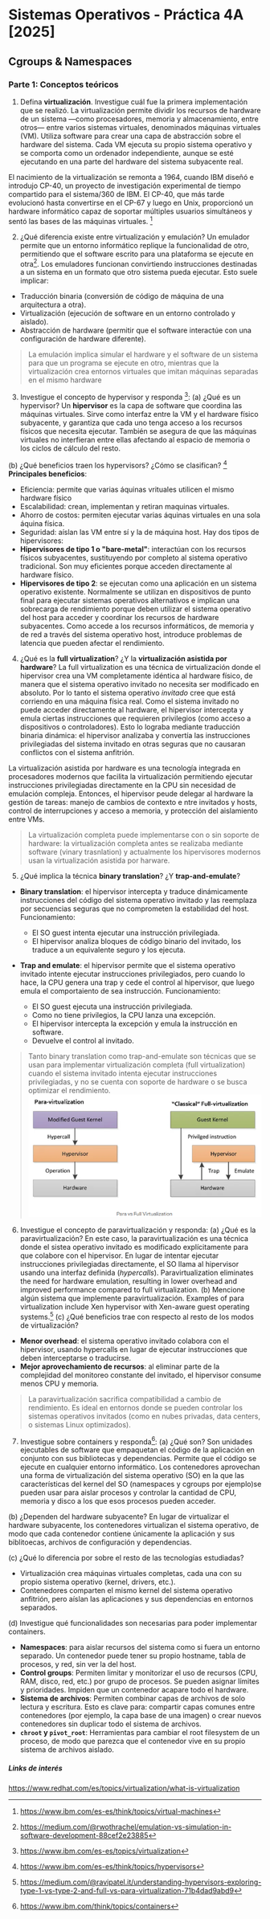 # Sistemas Operativos - Práctica 4A [2025]

## Cgroups & Namespaces

### Parte 1: Conceptos teóricos 
1. Defina **virtualización**. Investigue cuál fue la primera implementación que se realizó. 
La virtualización permite dividir los recursos de hardware de un sistema —como procesadores, memoria y almacenamiento, entre otros— entre varios sistemas virtuales, denominados máquinas virtuales (VM). Utiliza software para crear una capa de abstracción sobre el hardware del sistema.
Cada VM ejecuta su propio sistema operativo y se comporta como un ordenador independiente, aunque se esté ejecutando en una parte del hardware del sistema subyacente real.

El nacimiento de la virtualización se remonta a 1964, cuando IBM diseñó e introdujo CP-40, un proyecto de investigación experimental de tiempo compartido para el sistema/360 de IBM. El CP-40, que más tarde evolucionó hasta convertirse en el CP-67 y luego en Unix, proporcionó un hardware informático capaz de soportar múltiples usuarios simultáneos y sentó las bases de las máquinas virtuales. [^1]

2. ¿Qué diferencia existe entre virtualización y emulación?
Un emulador permite que un entorno informático replique la funcionalidad de otro, permitiendo que el software escrito para una plataforma se ejecute en otra[^2].
Los emuladores funcionan convirtiendo instrucciones destinadas a un sistema en un formato que otro sistema pueda ejecutar. Esto suele implicar:
- Traducción binaria (conversión de código de máquina de una arquitectura a otra).
- Virtualización (ejecución de software en un entorno controlado y aislado).
- Abstracción de hardware (permitir que el software interactúe con una configuración de hardware diferente).

>La emulación implica simular el hardware y el software de un sistema para que un programa se ejecute en otro, mientras que la virtualización crea entornos virtuales que imitan máquinas separadas en el mismo hardware

3. Investigue el concepto de hypervisor y responda [^3]:
(a) ¿Qué es un hypervisor?
Un **hipervisor** es la capa de software que coordina las máquinas virtuales. Sirve como interfaz entre la VM y el hardware físico subyacente, y garantiza que cada uno tenga acceso a los recursos físicos que necesita ejecutar. También se asegura de que las máquinas virtuales no interfieran entre ellas afectando al espacio de memoria o los ciclos de cálculo del resto.

(b) ¿Qué beneficios traen los hypervisors? ¿Cómo se clasifican? [^4]
**Principales beneficios**:
- Eficiencia: permite que varias áquinas vrituales utilicen el mismo hardware físico
- Escalabilidad: crean, implementan y retiran maquinas virtuales. 
- Ahorro de costos: permiten ejecutar varias áquinas virtuales en una sola áquina física. 
- Seguridad: aíslan las VM entre sí y la de máquina host. 
Hay dos tipos de hipervisores:
- **Hipervisores de tipo 1 o "bare-metal"**: interactúan con los recursos físicos subyacentes, sustituyendo por completo al sistema operativo tradicional. Son muy eficientes porque acceden directamente al hardware físico. 
- **Hipervisores de tipo 2**: se ejecutan como una aplicación en un sistema operativo existente. Normalmente se utilizan en dispositivos de punto final para ejecutar sistemas operativos alternativos e implican una sobrecarga de rendimiento porque deben utilizar el sistema operativo del host para acceder y coordinar los recursos de hardware subyacentes. Como accede a los recursos informáticos, de memoria y de red a través del sistema operativo host, introduce problemas de latencia que pueden afectar el rendimiento. 

4. ¿Qué es la **full virtualization**? ¿Y la **virtualización asistida por hardware**?
La full virtualization es una técnica de virtualización donde el hipervisor crea una VM completamente idéntica al hardware físico, de manera que el sistema operativo invitado no necesita ser modificado en absoluto. Por lo tanto el sistema operativo _invitado_ cree que está corriendo en una máquina física real. Como el sistema invitado no puede acceder directamente al hardware, el hipervisor intercepta y emula ciertas instrucciones que requieren privilegios (como acceso a dispositivos o controladores). Esto lo lograba mediante traducción binaria dinámica: el hipervisor analizaba y convertía las instrucciones privilegiadas del sistema invitado en otras seguras que no causaran conflictos con el sistema anfitrión.

La virtualización asistida por hardware es una tecnología integrada en procesadores modernos que facilita la virtualización permitiendo ejecutar instrucciones privilegiadas directamente en la CPU sin necesidad de emulación compleja. Entonces, el hipervisor peude delegar al hardware la gestión de tareas: manejo de cambios de contexto e ntre invitados y hosts, control de interrupciones y acceso a memoria, y protección del aislamiento entre VMs. 

> La virtualización completa puede implementarse con o sin soporte de hardware: la virtualización completa antes se realizaba mediante software (vinary trasnlation) y actualmente los hipervisores modernos usan la virtualización asistida por harware. 

5. ¿Qué implica la técnica **binary translation**? ¿Y **trap-and-emulate**?
- **Binary translation**: el hipervisor intercepta y traduce dinámicamente instrucciones del código del sistema operativo invitado y las reemplaza por secuencias seguras que no comprometen la estabilidad del host. Funcionamiento: 
    - El SO guest intenta ejecutar una instrucción privilegiada.
    - El hipervisor analiza bloques de código binario del invitado, los traduce a un equivalente seguro y los ejecuta. 

- **Trap and emulate**: el hipervisor permite que el sistema operativo invitado intente ejecutar instrucciones privilegiados, pero cuando lo hace, la CPU genera una trap y cede el control al hipervisor, que luego emula el comportaiento de sea instrucción. Funcionamiento: 
    - El SO guest ejecuta una instrucción privilegiada.
    - Como no tiene privilegios, la CPU lanza una excepción.
    - El hipervisor intercepta la excepción y emula la instrucción en software.
    - Devuelve el control al invitado. 

> Tanto binary translation como trap-and-emulate son técnicas que se usan para implementar virtualización completa (full virtualization) cuando el sistema invitado intenta ejecutar instrucciones privilegiadas, y no se cuenta con soporte de hardware o se busca optimizar el rendimiento.
![alt text](image.png)

6. Investigue el concepto de paravirtualización y responda:
(a) ¿Qué es la paravirtualización?
En este caso, la paravirtualización es una técnica donde el sistea operativo invitado es modificado explícitamente para que colabore con el hipervisor. En lugar de intentar ejecutar instrucciones privilegiadas directamente, el SO llama al hipervisor usando una interfaz definida (_hypercalls_). 
Paravirtualization eliminates the need for hardware emulation, resulting in lower overhead and improved performance compared to full virtualization.
(b) Mencione algún sistema que implemente paravirtualización.
Examples of para virtualization include Xen hypervisor with Xen-aware guest operating systems.[^5]
(c) ¿Qué beneficios trae con respecto al resto de los modos de virtualización?
- **Menor overhead**: el sistema operativo invitado colabora con el hipervisor, usando hypercalls en lugar de ejecutar instrucciones que deben interceptarse o traducirse.
- **Mejor aprovechamiento de recursos**: al eliminar parte de la complejidad del monitoreo constante del invitado, el hipervisor consume menos CPU y memoria.

> La paravirtualización sacrifica compatibilidad a cambio de rendimiento. Es ideal en entornos donde se pueden controlar los sistemas operativos invitados (como en nubes privadas, data centers, o sistemas Linux optimizados).

7. Investigue sobre containers y responda[^6]:
(a) ¿Qué son?
Son unidades ejecutables de software que empaquetan el código de la aplicación en conjunto con sus bibliotecas y dependencias. Permite que el código se ejecute en cualquier entorno informático. 
Los contenedores aprovechan una forma de virtualización del sistema operativo (SO) en la que las características del kernel del SO (namespaces y cgroups por ejemplo)se pueden usar para aislar procesos y controlar la cantidad de CPU, memoria y disco a los que esos procesos pueden acceder.

(b) ¿Dependen del hardware subyacente?
En lugar de virtualizar el hardware subyacente, los contenedores virtualizan el sistema operativo, de modo que cada contenedor contiene únicamente la aplicación y sus biblitoecas, archivos de configuración y dependencias. 

(c) ¿Qué lo diferencia por sobre el resto de las tecnologías estudiadas?
- Virtualización crea máquinas virtuales completas, cada una con su propio sistema operativo (kernel, drivers, etc.).
- Contenedores comparten el mismo kernel del sistema operativo anfitrión, pero aíslan las aplicaciones y sus dependencias en entornos separados.

(d) Investigue qué funcionalidades son necesarias para poder implementar containers.
- **Namespaces**: para aislar recursos del sistema como si fuera un entorno separado. Un contenedor puede tener su propio hostname, tabla de procesos, y red, sin ver la del host.
- **Control groups**: Permiten limitar y monitorizar el uso de recursos (CPU, RAM, disco, red, etc.) por grupo de procesos. Se pueden asignar límites y prioridades. Impiden que un contenedor acapare todo el hardware.
- **Sistema de archivos**: Permiten combinar capas de archivos de solo lectura y escritura. Esto es clave para: compartir capas comunes entre contenedores (por ejemplo, la capa base de una imagen) o crear nuevos contenedores sin duplicar todo el sistema de archivos.
- **`chroot` y `pivot_root`**: Herramientas para cambiar el root filesystem de un proceso, de modo que parezca que el contenedor vive en su propio sistema de archivos aislado.

##### Links de interés
https://www.redhat.com/es/topics/virtualization/what-is-virtualization

[^1]: https://www.ibm.com/es-es/think/topics/virtual-machines
[^2]: https://medium.com/@rwothrachel/emulation-vs-simulation-in-software-development-88cef2e23885
[^3]: https://www.ibm.com/es-es/topics/virtualization
[^4]: https://www.ibm.com/es-es/think/topics/hypervisors
[^5]: https://medium.com/@ravipatel.it/understanding-hypervisors-exploring-type-1-vs-type-2-and-full-vs-para-virtualization-71b4dad9abd9
[^6]: https://www.ibm.com/think/topics/containers
